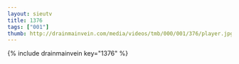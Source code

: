 ```yaml
--- 
layout: sieutv
title: 1376
tags: ["001"]
thumb: http://drainmainvein.com/media/videos/tmb/000/001/376/player.jpg
---
```

{% include drainmainvein key="1376" %} 
